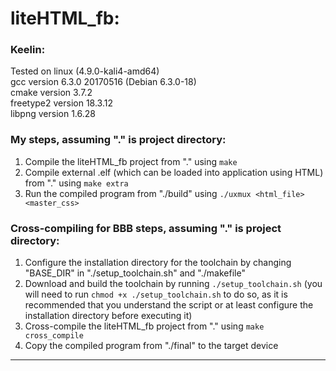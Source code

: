 # liteHTML_fb:

### Keelin:

Tested on linux (4.9.0-kali4-amd64)           <br/>
gcc version 6.3.0 20170516 (Debian 6.3.0-18)  <br/>
cmake version 3.7.2                           <br/>
freetype2 version 18.3.12                     <br/>
libpng version 1.6.28                         <br/>

### My steps, assuming "." is project directory:
1. Compile the liteHTML_fb project from "." using `make`
2. Compile external .elf (which can be loaded into application using HTML) from "." using `make extra`
3. Run the compiled program from "./build" using `./uxmux <html_file> <master_css>`

### Cross-compiling for BBB steps, assuming "." is project directory:
1. Configure the installation directory for the toolchain by changing "BASE\_DIR" in "./setup_toolchain.sh" and "./makefile"
2. Download and build the toolchain by running `./setup_toolchain.sh`
 (you will need to run `chmod +x ./setup_toolchain.sh` to do so, as it is recommended
 that you understand the script or at least configure the installation directory before executing it)
3. Cross-compile the liteHTML_fb project from "." using `make cross_compile`
4. Copy the compiled program from "./final" to the target device

---
